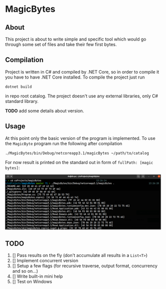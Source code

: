 # MagicBytes

## About

This project is about to write simple and specific tool which would go through
some set of files and take their few first bytes.


## Compilation

Project is written in C# and compiled by .NET Core, so in order to compile it
you have to have .NET Core installed. To compile the project just run

```
dotnet build
```

in repo root catalog. The project doesn't use any external libraries, only C#
standard library.

**TODO** add some details about version.


## Usage

At this point only the basic version of the program is implemented.
To use the `MagicByte` program run the following after compilation

```
./MagicBytes/bin/Debug/netcoreapp3.1/magicBytes ~/path/to/catalog
```

For now result is printed on the standard out in form of `fullPath: [magic bytes]`:

![](screenshots/magicBytesResult.png)


## TODO

1. [] Pass results on the fly (don't accumulate all results in a `List<T>`)
1. [] Implement concurrent version
1. [] Setup a few flags (for recursive traverse, output format, concurrency and so on...)
1. [] Write built-in mini help
1. [] Test on Windows
